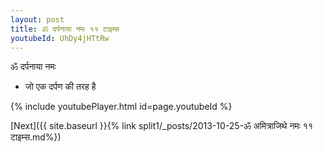 ```yaml
---
layout: post
title: ॐ दर्पनाया नमः ११ टाइम्स
youtubeId: UhDy4jHTtRw
---
```

 
 
 ॐ दर्पनाया नमः  
 
 -  जो एक दर्पण की तरह है 
 
  
 
  
 
 
 
 
 
 


{% include youtubePlayer.html id=page.youtubeId %}
 
[Next]({{ site.baseurl }}{% link  split1/_posts/2013-10-25-ॐ अमित्राजिथे नमः ११ टाइम्स.md%})
 
